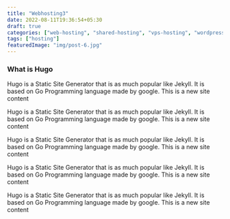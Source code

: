 ```yaml
---
title: "Webhosting3"
date: 2022-08-11T19:36:54+05:30
draft: true
categories: ["web-hosting", "shared-hosting", "vps-hosting", "wordpress-hosting", "cloud-hosting"]
tags: ["hosting"]
featuredImage: "img/post-6.jpg"
---
```


### What is Hugo

Hugo is a Static Site Generator that is as much popular like Jekyll. It is based on Go Programming language made by google.
This is a new site content  

Hugo is a Static Site Generator that is as much popular like Jekyll. It is based on Go Programming language made by google.
This is a new site content

Hugo is a Static Site Generator that is as much popular like Jekyll. It is based on Go Programming language made by google.
This is a new site content


Hugo is a Static Site Generator that is as much popular like Jekyll. It is based on Go Programming language made by google.
This is a new site content

Hugo is a Static Site Generator that is as much popular like Jekyll. It is based on Go Programming language made by google.
This is a new site content